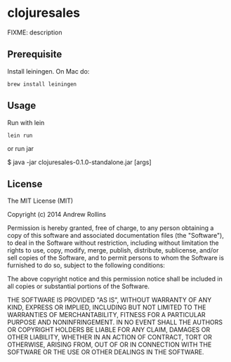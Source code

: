 # clojuresales

FIXME: description

## Prerequisite

Install leiningen. On Mac do:

```
brew install leiningen
```

## Usage

Run with lein

```
lein run
```

or run jar

  $ java -jar clojuresales-0.1.0-standalone.jar [args]

## License

The MIT License (MIT)

Copyright (c) 2014 Andrew Rollins

Permission is hereby granted, free of charge, to any person obtaining a copy
of this software and associated documentation files (the "Software"), to deal
in the Software without restriction, including without limitation the rights
to use, copy, modify, merge, publish, distribute, sublicense, and/or sell
copies of the Software, and to permit persons to whom the Software is
furnished to do so, subject to the following conditions:

The above copyright notice and this permission notice shall be included in
all copies or substantial portions of the Software.

THE SOFTWARE IS PROVIDED "AS IS", WITHOUT WARRANTY OF ANY KIND, EXPRESS OR
IMPLIED, INCLUDING BUT NOT LIMITED TO THE WARRANTIES OF MERCHANTABILITY,
FITNESS FOR A PARTICULAR PURPOSE AND NONINFRINGEMENT. IN NO EVENT SHALL THE
AUTHORS OR COPYRIGHT HOLDERS BE LIABLE FOR ANY CLAIM, DAMAGES OR OTHER
LIABILITY, WHETHER IN AN ACTION OF CONTRACT, TORT OR OTHERWISE, ARISING FROM,
OUT OF OR IN CONNECTION WITH THE SOFTWARE OR THE USE OR OTHER DEALINGS IN
THE SOFTWARE.
